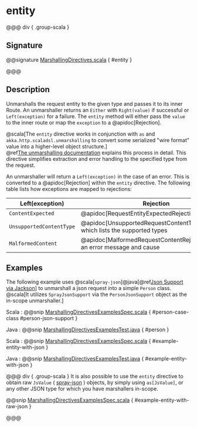 # entity

@@@ div { .group-scala }

## Signature

@@signature [MarshallingDirectives.scala]($akka-http$/akka-http/src/main/scala/akka/http/scaladsl/server/directives/MarshallingDirectives.scala) { #entity }

@@@

## Description

Unmarshalls the request entity to the given type and passes it to its inner Route.  An unmarshaller
returns an `Either` with `Right(value)` if successful or `Left(exception)` for a failure.
The `entity` method will either pass the `value` to the inner route or map the `exception` to a
@apidoc[Rejection].

@scala[The `entity` directive works in conjunction with `as` and `akka.http.scaladsl.unmarshalling` to
convert some serialized "wire format" value into a higher-level object structure.]  
@ref[The unmarshalling documentation](../../../common/unmarshalling.md) explains this process in detail.
This directive simplifies extraction and error handling to the specified type from the request.

An unmarshaller will return a `Left(exception)` in the case of an error.  This is converted to a
@apidoc[Rejection] within the `entity` directive.  The following table lists how exceptions
are mapped to rejections:

|Left(exception)          | Rejection                                                                |
|-------------------------|--------------------------------------------------------------------------|
|`ContentExpected`        | @apidoc[RequestEntityExpectedRejection$]                                         |
|`UnsupportedContentType` | @apidoc[UnsupportedRequestContentTypeRejection], which lists the supported types|
|`MalformedContent`       | @apidoc[MalformedRequestContentRejection], with an error message and cause      |

## Examples

The following example uses @scala[`spray-json`]@java[@ref[Json Support via Jackson](../../../common/json-support.md#jackson-support)] to unmarshall a json request into a simple `Person` 
class. @scala[It utilizes `SprayJsonSupport` via the `PersonJsonSupport` object as the in-scope unmarshaller.]

Scala
:   @@snip [MarshallingDirectivesExamplesSpec.scala]($test$/scala/docs/http/scaladsl/server/directives/MarshallingDirectivesExamplesSpec.scala) { #person-case-class #person-json-support }

Java
:   @@snip [MarshallingDirectivesExamplesTest.java]($test$/java/docs/http/javadsl/server/directives/MarshallingDirectivesExamplesTest.java) { #person }


Scala
:   @@snip [MarshallingDirectivesExamplesSpec.scala]($test$/scala/docs/http/scaladsl/server/directives/MarshallingDirectivesExamplesSpec.scala) { #example-entity-with-json }

Java
:   @@snip [MarshallingDirectivesExamplesTest.java]($test$/java/docs/http/javadsl/server/directives/MarshallingDirectivesExamplesTest.java) { #example-entity-with-json }


@@@ div { .group-scala }
It is also possible to use the `entity` directive to obtain raw `JsValue` ( [spray-json](https://github.com/spray/spray-json) ) objects, by simply using
`as[JsValue]`, or any other JSON type for which you have marshallers in-scope.

@@snip [MarshallingDirectivesExamplesSpec.scala]($test$/scala/docs/http/scaladsl/server/directives/MarshallingDirectivesExamplesSpec.scala) { #example-entity-with-raw-json }

@@@
